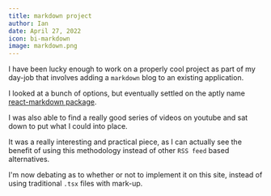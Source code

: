 ```yaml
---
title: markdown project
author: Ian
date: April 27, 2022
icon: bi-markdown
image: markdown.png
---
```


I have been lucky enough to work on a properly cool project as part of my day-job that involves adding a `markdown` blog to an existing application.

I looked at a bunch of options, but eventually settled on the aptly name [react-markdown package](https://github.com/remarkjs/react-markdown).

I was also able to find a really good series of videos on youtube and sat down to put what I could into place.

It was a really interesting and practical piece, as I can actually see the benefit of using this methodology instead of other `RSS feed` based alternatives.

I'm now debating as to whether or not to implement it on this site, instead of using traditional `.tsx` files with mark-up.
